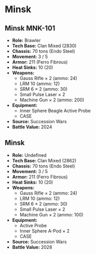 # Minsk
## Minsk MNK-101
- **Role:** Brawler
- **Tech Base:** Clan Mixed (2830)
- **Chassis:** 70 tons (Endo Steel)
- **Movement:** 3 / 5
- **Armor:** 211 (Ferro Fibrous)
- **Heat Sinks:** 10 (20)
- **Weapons:**
  - Gauss Rifle × 2 (ammo: 24)
  - LRM 10 (ammo: 12)
  - SRM 6 × 2 (ammo: 30)
  - Small Pulse Laser × 2
  - Machine Gun × 2 (ammo: 200)
- **Equipment:**
  - Inner Sphere Beagle Active Probe
  - CASE
- **Source:** Succession Wars
- **Battle Value:** 2024

## Minsk
- **Role:** Undefined
- **Tech Base:** Clan Mixed (2862)
- **Chassis:** 70 tons (Endo Steel)
- **Movement:** 3 / 5
- **Armor:** 211 (Ferro Fibrous)
- **Heat Sinks:** 10 (20)
- **Weapons:**
  - Gauss Rifle × 2 (ammo: 24)
  - LRM 10 (ammo: 12)
  - SRM 6 × 2 (ammo: 30)
  - Small Pulse Laser × 2
  - Machine Gun × 2 (ammo: 100)
- **Equipment:**
  - Active Probe
  - Inner Sphere A-Pod × 2
  - CASE
- **Source:** Succession Wars
- **Battle Value:** 2028

